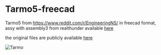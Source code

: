 # Tarmo5-freecad
Tarmo5 from https://www.reddit.com/r/EngineeringNS/ in freecad format, assy with assembly3 from realthunder available [here](https://github.com/realthunder/FreeCAD/releases)

the original files are publicly available [here](https://cad.onshape.com/documents/866dfd956b60f623aa8e6234/w/2ed44a3da1c969b8110877f0/e/3e10e517f2654f1bfe05ac4d?renderMode=0&uiState=63a740a65ee1377b1c8eb949)

![Tarmo](https://github.com/Nemesis81/Tarmo5-freecad/assets/17654063/06390bde-ed3f-4bc3-87fa-5d25671627d4)
